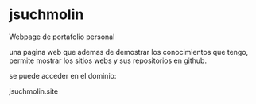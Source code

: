 # jsuchmolin
Webpage de portafolio personal

una pagina web que ademas de demostrar los conocimientos que tengo,
permite mostrar los sitios webs y sus repositorios en github.

se puede acceder en el dominio: 

jsuchmolin.site
